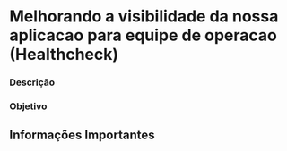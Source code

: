 # Melhorando a visibilidade da nossa aplicacao para equipe de operacao (Healthcheck)


### Descrição



### Objetivo



## Informações Importantes
